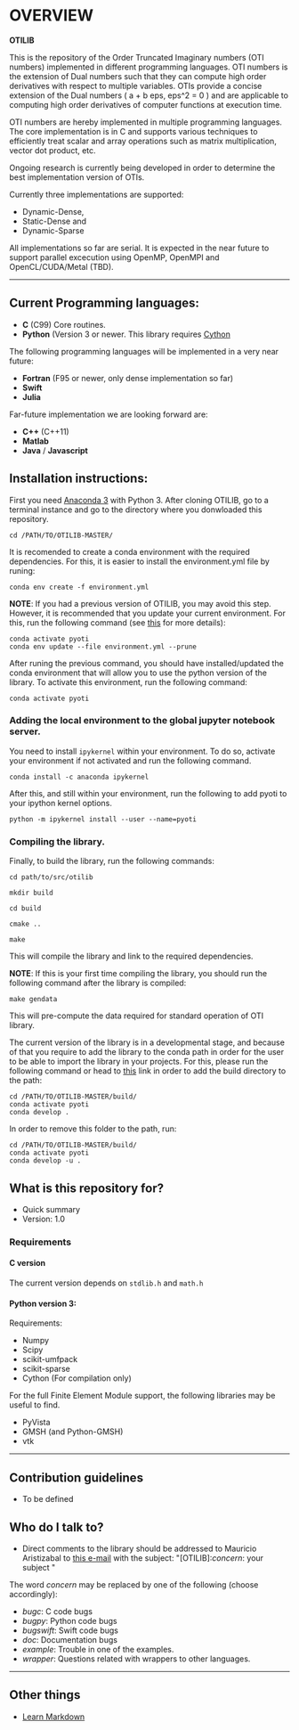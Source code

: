 # OVERVIEW #

**OTILIB** 

This is the repository of the Order Truncated Imaginary numbers (OTI numbers) implemented in different programming languages. OTI numbers is the extension of Dual numbers such that they can compute high order derivatives with respect to multiple variables. OTIs provide a concise extension of the Dual numbers ( a + b eps, eps^2 = 0 ) and are applicable to computing high order derivatives of computer functions at execution time.

OTI numbers are hereby implemented in multiple programming languages. The core implementation is in C and supports various techniques to efficiently treat scalar and array operations such as matrix multiplication, vector dot product, etc.

Ongoing research is currently being developed in order to determine the best implementation version of OTIs. 

Currently three implementations are supported: 
* Dynamic-Dense, 
* Static-Dense and 
* Dynamic-Sparse 

All implementations so far are serial. It is expected in the near future to support parallel excecution using OpenMP, OpenMPI and OpenCL/CUDA/Metal (TBD).
***

## Current Programming languages: 
* **C** (C99) Core routines.
* **Python** (Version 3 or newer. This library requires [Cython](http://cython.org)

The following programming languages will be implemented in a very near future:

* **Fortran** (F95 or newer, only dense implementation so far)
* **Swift**
* **Julia**

Far-future implementation we are looking forward are:

* **C++** (C++11)
* **Matlab**
* **Java** / **Javascript**

## Installation instructions:

First you need [Anaconda 3](https://www.anaconda.com/distribution/) with Python 3. After cloning OTILIB, go to a terminal instance and go to the directory where you donwloaded this repository.
```
cd /PATH/TO/OTILIB-MASTER/
```

It is recomended to create a conda environment with the required dependencies. For this, it is easier to install the environment.yml file by runing:
```
conda env create -f environment.yml
```
**NOTE**: If you had a previous version of OTILIB, you may avoid this step. However, it is recommended that you update your current environment. For this, run the following command (see [this](https://stackoverflow.com/questions/42352841/how-to-update-an-existing-conda-environment-with-a-yml-file) for more details):

```
conda activate pyoti
conda env update --file environment.yml --prune
```

After runing the previous command, you should have installed/updated the  conda environment that will allow you to use the python version of the library. To activate this environment, run the following command:
```
conda activate pyoti
```

### Adding the local environment to the global jupyter notebook server.

You need to install ```ipykernel``` within your environment. To do so, activate your environment if not activated and run the following command.

```
conda install -c anaconda ipykernel
```

After this, and still within your environment, run the following to add pyoti to your ipython kernel options.

```
python -m ipykernel install --user --name=pyoti
```



### Compiling the library.

Finally, to build the library, run the following commands:

```
cd path/to/src/otilib
```
```
mkdir build
```
```
cd build
```
```
cmake ..
```
```
make
```
 
This will compile the library and link to the required dependencies.

**NOTE**: If this is your first time compiling the library, you should run the following command after the library is compiled:

```
make gendata
```

This will pre-compute the data required for standard operation of OTI library.

The current version of the library is in a developmental stage, and because of that you require to add the library to the conda path in order for the user to be able to import the library in your projects. For this, please run the following command or head to [this](https://stackoverflow.com/questions/49474575/how-to-install-my-own-python-module-package-via-conda-and-watch-its-changes) link in order to add the build directory to the path:

```
cd /PATH/TO/OTILIB-MASTER/build/
conda activate pyoti
conda develop .
```

In order to remove this folder to the path, run:

```
cd /PATH/TO/OTILIB-MASTER/build/
conda activate pyoti
conda develop -u .
```

## What is this repository for? 

* Quick summary
* Version: 1.0


### Requirements

#### **C** version

The current version depends on ```stdlib.h``` and ```math.h```

#### Python version 3:

Requirements:

* Numpy
* Scipy
* scikit-umfpack
* scikit-sparse
* Cython (For compilation only)

For the full Finite Element Module support, the following libraries may be useful to find.

* PyVista
* GMSH (and Python-GMSH)
* vtk

  

***

## Contribution guidelines ###

* To be defined


## Who do I talk to? ###

* Direct comments to the library should be addressed to Mauricio Aristizabal to [this e-mail](mailto:mauriaristi@gmail.com) with the subject: "[OTILIB]:*concern*: your subject "

The word *concern* may be replaced by one of the following (choose accordingly):

* *bugc*: C code bugs
* *bugpy*: Python code bugs
* *bugswift*: Swift code bugs
* *doc*: Documentation bugs
* *example*: Trouble in one of the examples.
* *wrapper*: Questions related with wrappers to other languages.

***

## Other things 

* [Learn Markdown](https://bitbucket.org/tutorials/markdowndemo)
